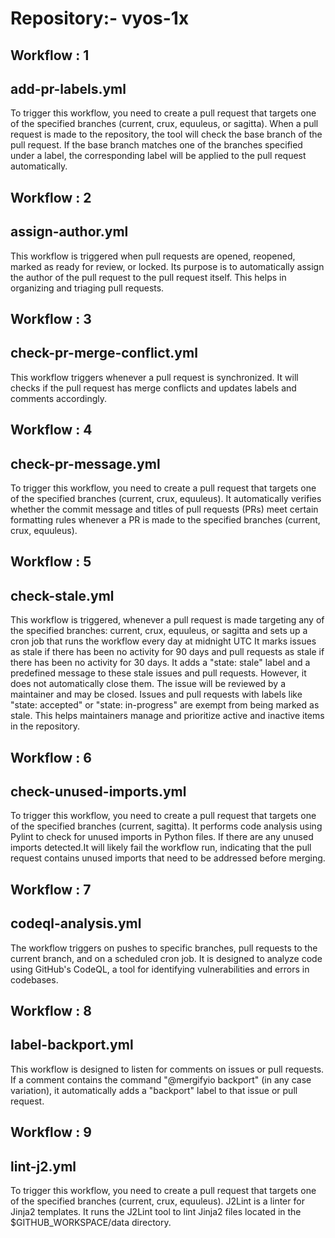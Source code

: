 # Repository:-  vyos-1x

## Workflow : 1
  ## add-pr-labels.yml
  To trigger this workflow, you need to create a pull request that targets one of the specified branches (current, crux, equuleus, or sagitta).
  When a pull request is made to the repository, the tool will check the base branch of the pull request.
  If the base branch matches one of the branches specified under a label, the corresponding label will be applied to the pull request automatically.

 ## Workflow : 2
  ## assign-author.yml
  This workflow is triggered when pull requests are opened, reopened, marked as ready for review, or locked. 
  Its purpose is to automatically assign the author of the pull request to the pull request itself.
  This helps in organizing and triaging pull requests.

 ## Workflow : 3
  ## check-pr-merge-conflict.yml
  This workflow triggers whenever a pull request is synchronized. 
  It will checks if the pull request has merge conflicts and updates labels and comments accordingly.

## Workflow : 4
  ## check-pr-message.yml
  To trigger this workflow, you need to create a pull request that targets one of the specified branches (current, crux, equuleus).
  It automatically verifies whether the commit message and titles of pull requests (PRs) meet certain formatting rules  whenever a PR is made to the specified branches (current, crux, equuleus).

## Workflow : 5
  ## check-stale.yml
  This workflow is triggered, whenever a pull request is made targeting any of the specified branches: current, crux, equuleus, or sagitta and sets up a cron job that runs the workflow every day at midnight UTC
  It marks issues as stale if there has been no activity for 90 days and pull requests as stale if there has been no activity for 30 days. 
  It adds a "state: stale" label and a predefined message to these stale issues and pull requests. However, it does not automatically close them. The issue will be reviewed by a maintainer and may be closed.
  Issues and pull requests with labels like "state: accepted" or "state: in-progress" are exempt from being marked as stale. 
  This helps maintainers manage and prioritize active and inactive items in the repository.

## Workflow : 6
  ## check-unused-imports.yml
  To trigger this workflow, you need to create a pull request that targets one of the specified branches (current, sagitta).
  It performs code analysis using Pylint to check for unused imports in Python files.
  If there are any unused imports detected.It will likely fail the workflow run, indicating that the pull request contains unused imports that need to be addressed before merging.

## Workflow : 7
  ## codeql-analysis.yml
  The workflow triggers on pushes to specific branches, pull requests to the current branch, and on a scheduled cron job.
  It is designed to analyze code using GitHub's CodeQL, a tool for identifying vulnerabilities and errors in codebases.

## Workflow : 8
  ## label-backport.yml
  This workflow is designed to listen for comments on issues or pull requests.
  If a comment contains the command "@mergifyio backport" (in any case variation), it automatically adds a "backport" label to that issue or pull request.

## Workflow : 9
  ## lint-j2.yml
  To trigger this workflow, you need to create a pull request that targets one of the specified branches (current, crux, equuleus).
  J2Lint is a linter for Jinja2 templates.
  It runs the J2Lint tool to lint Jinja2 files located in the $GITHUB_WORKSPACE/data directory.







